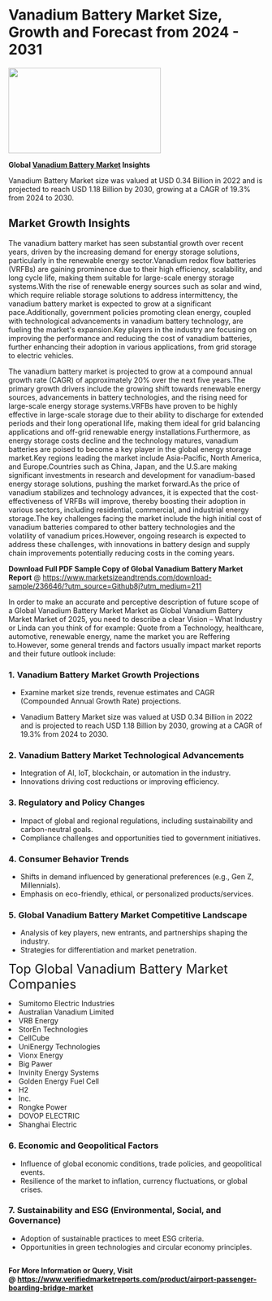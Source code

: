 <H1>Vanadium Battery Market Size, Growth and Forecast from 2024 - 2031</H1><img class="aligncenter size-medium wp-image-584254" src="https://thirdeyenews.in/wp-content/uploads/2024/09/Global-Market-Research-300x168.jpeg" alt="" width="300" height="168" /><p><strong>Global&nbsp;<a href="https://www.marketsizeandtrends.com/download-sample/236646/?utm_source=Github8j?utm_medium=211">Vanadium Battery Market</a> Insights</strong></p><p>Vanadium Battery Market size was valued at USD 0.34 Billion in 2022 and is projected to reach USD 1.18 Billion by 2030, growing at a CAGR of 19.3% from 2024 to 2030.</p><p><h2>Market Growth Insights</h2> <p>The vanadium battery market has seen substantial growth over recent years, driven by the increasing demand for energy storage solutions, particularly in the renewable energy sector.Vanadium redox flow batteries (VRFBs) are gaining prominence due to their high efficiency, scalability, and long cycle life, making them suitable for large-scale energy storage systems.With the rise of renewable energy sources such as solar and wind, which require reliable storage solutions to address intermittency, the vanadium battery market is expected to grow at a significant pace.Additionally, government policies promoting clean energy, coupled with technological advancements in vanadium battery technology, are fueling the market's expansion.Key players in the industry are focusing on improving the performance and reducing the cost of vanadium batteries, further enhancing their adoption in various applications, from grid storage to electric vehicles.</p> <p>The vanadium battery market is projected to grow at a compound annual growth rate (CAGR) of approximately 20% over the next five years.The primary growth drivers include the growing shift towards renewable energy sources, advancements in battery technologies, and the rising need for large-scale energy storage systems.VRFBs have proven to be highly effective in large-scale storage due to their ability to discharge for extended periods and their long operational life, making them ideal for grid balancing applications and off-grid renewable energy installations.Furthermore, as energy storage costs decline and the technology matures, vanadium batteries are poised to become a key player in the global energy storage market.Key regions leading the market include Asia-Pacific, North America, and Europe.Countries such as China, Japan, and the U.S.are making significant investments in research and development for vanadium-based energy storage solutions, pushing the market forward.As the price of vanadium stabilizes and technology advances, it is expected that the cost-effectiveness of VRFBs will improve, thereby boosting their adoption in various sectors, including residential, commercial, and industrial energy storage.The key challenges facing the market include the high initial cost of vanadium batteries compared to other battery technologies and the volatility of vanadium prices.However, ongoing research is expected to address these challenges, with innovations in battery design and supply chain improvements potentially reducing costs in the coming years.<p><span class=""><strong>Download Full PDF Sample Copy of Global Vanadium Battery Market Report</strong> @ <a href="https://www.marketsizeandtrends.com/download-sample/236646/?utm_source=Github8j?utm_medium=211" target="_blank">https://www.marketsizeandtrends.com/download-sample/236646/?utm_source=Github8j?utm_medium=211</a></span></p><p>In order to make an accurate and perceptive description of future scope of a Global&nbsp;Vanadium Battery Market Market as Global&nbsp;Vanadium Battery Market Market of 2025, you need to describe a clear Vision &ndash; What Industry or Linda can you think of for example: Quote from a Technology, healthcare, automotive, renewable energy, name the market you are Reffering to.However, some general trends and factors usually impact market reports and their future outlook include:</p><h3>1.&nbsp;<strong>Vanadium Battery Market Growth Projections</strong></h3><ul><li>Examine market size trends, revenue estimates and CAGR (Compounded Annual Growth Rate) projections.</li><li><p>Vanadium Battery Market size was valued at USD 0.34 Billion in 2022 and is projected to reach USD 1.18 Billion by 2030, growing at a CAGR of 19.3% from 2024 to 2030.</p></li></ul><h3>2.&nbsp;<strong>Vanadium Battery Market Technological Advancements</strong></h3><ul><li>Integration of AI, IoT, blockchain, or automation in the industry.</li><li>Innovations driving cost reductions or improving efficiency.</li></ul><h3>3.&nbsp;<strong>Regulatory and Policy Changes</strong></h3><ul><li>Impact of global and regional regulations, including sustainability and carbon-neutral goals.</li><li>Compliance challenges and opportunities tied to government initiatives.</li></ul><h3>4.&nbsp;<strong>Consumer Behavior Trends</strong></h3><ul><li>Shifts in demand influenced by generational preferences (e.g., Gen Z, Millennials).</li><li>Emphasis on eco-friendly, ethical, or personalized products/services.</li></ul><h3>5.&nbsp;<strong>Global Vanadium Battery Market Competitive Landscape</strong></h3><ul><li>Analysis of key players, new entrants, and partnerships shaping the industry.</li><li>Strategies for differentiation and market penetration.</li></ul><p data-pm-slice="1 1 []"><span style="color: inherit; font-family: inherit; font-size: 25px;">Top Global Vanadium Battery Market Companies</span></p><div class="" data-test-id=""><p><li>Sumitomo Electric Industries</li><li> Australian Vanadium Limited</li><li> VRB Energy</li><li> StorEn Technologies</li><li> CellCube</li><li> UniEnergy Technologies</li><li> Vionx Energy</li><li> Big Pawer</li><li> Invinity Energy Systems</li><li> Golden Energy Fuel Cell</li><li> H2</li><li> Inc.</li><li> Rongke Power</li><li> DOVOP ELECTRIC</li><li> Shanghai Electric</li></p></div><h3>6.&nbsp;<strong>Economic and Geopolitical Factors</strong></h3><ul><li>Influence of global economic conditions, trade policies, and geopolitical events.</li><li>Resilience of the market to inflation, currency fluctuations, or global crises.</li></ul><h3>7.&nbsp;<strong>Sustainability and ESG (Environmental, Social, and Governance)</strong></h3><ul><li>Adoption of sustainable practices to meet ESG criteria.</li><li>Opportunities in green technologies and circular economy principles.</li></ul><h2><strong style="font-size: 14px;">For More Information or Query, Visit @&nbsp;</strong><a style="background-color: #ffffff; font-size: 14px;" href="https://www.marketsizeandtrends.com/report/vanadium-battery-market/" target="_blank">https://www.verifiedmarketreports.com/product/airport-passenger-boarding-bridge-market</a></h2>